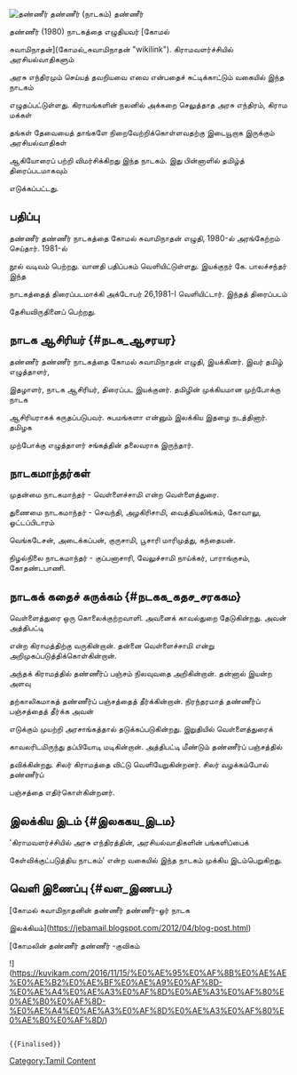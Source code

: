 ![தண்ணீர் தண்ணீர் (நாடகம்)](தண்ணீர்_தண்ணீர்_(நாடகம்).jpg "தண்ணீர் தண்ணீர் (நாடகம்)") தண்ணீர்
தண்ணீர் (1980) நாடகத்தை எழுதியவர் [கோமல்
சுவாமிநாதன்](கோமல்_சுவாமிநாதன் "wikilink"). கிராமவளர்ச்சியில் அரசியல்வாதிகளும்
அரசு எந்திரமும் செய்யத் தவறியவை எவை என்பதைச் சுட்டிக்காட்டும் வகையில் இந்த நாடகம்
எழுதப்பட்டுள்ளது. கிராமங்களின் நலனில் அக்கறை செலுத்தாத அரசு எந்திரம், கிராம மக்கள்
தங்கள் தேவையைத் தாங்களே நிறைவேற்றிக்கொள்ளவதற்கு இடையூறாக இருக்கும் அரசியல்வாதிகள்
ஆகியோரைப் பற்றி விமர்சிக்கிறது இந்த நாடகம். இது பின்னாளில் தமிழ்த் திரைப்படமாகவும்
எடுக்கப்பட்டது.

## பதிப்பு

தண்ணீர் தண்ணீர் நாடகத்தை கோமல் சுவாமிநாதன் எழுதி, 1980-ல் அரங்கேற்றம் செய்தார். 1981-ல்
நூல் வடிவம் பெற்றது. வானதி பதிப்பகம் வெளியிட்டுள்ளது. இயக்குநர் கே. பாலச்சந்தர் இந்த
நாடகத்தைத் திரைப்படமாக்கி அக்டோபர் 26,1981-l வெளியிட்டார். இந்தத் திரைப்படம்
தேசியவிருதினைப் பெற்றது.

## நாடக ஆசிரியர் {#நடக_ஆசரயர}

தண்ணீர் தண்ணீர் நாடகத்தை கோமல் சுவாமிநாதன் எழுதி, இயக்கினர். இவர் தமிழ் எழுத்தாளர்,
இதழாளர், நாடக ஆசிரியர், திரைப்பட இயக்குனர். தமிழின் முக்கியமான முற்போக்கு நாடக
ஆசிரியராகக் கருதப்படுபவர். சுபமங்களா என்னும் இலக்கிய இதழை நடத்தினார். தமிழக
முற்போக்கு எழுத்தாளர் சங்கத்தின் தலைவராக இருந்தார்.

## நாடகமாந்தர்கள்

முதன்மை நாடகமாந்தர் - வெள்ளைச்சாமி என்ற வெள்ளைத்துரை.

துணைமை நாடகமாந்தர் - செவந்தி, அழகிரிசாமி, வைத்தியலிங்கம், கோவாலு, ஓட்டப்பிடாரம்
வெங்கடேசன், அடைக்கப்பன், குருசாமி, பூசாரி மாரிமுத்து, கந்தையன்.

நிழல்நிலை நாடகமாந்தர் - குப்பனாசாரி, வேலுச்சாமி நாய்க்கர், பாராங்குசம், கோதண்டபாணி.

## நாடகக் கதைச் சுருக்கம் {#நடகக_கதச_சரககம}

வெள்ளைத்துரை ஒரு கொலைக்குற்றவாளி. அவனைக் காவல்துறை தேடுகின்றது. அவன் அத்திபட்டி
என்ற கிராமத்திற்கு வருகின்றான். தன்னை வெள்ளைச்சாமி என்று அறிமுகப்படுத்திக்கொள்கின்றான்.
அந்தக் கிராமத்தில் தண்ணீர்ப் பஞ்சம் நிலவுவதை அறிகின்றான். தன்னால் இயன்ற அளவு
தற்காலிகமாகத் தண்ணீர்ப் பஞ்சத்தைத் தீர்க்கின்றான். நிரந்தரமாத் தண்ணீர்ப் பஞ்சத்தைத் தீர்க்க அவன்
எடுக்கும் முயற்றி அரசாங்கத்தால் தடுக்கப்படுகின்றது. இறுதியில் வெள்ளைத்துரைக்
காவலரிடமிருந்து தப்பியோடி மடிகின்றான். அத்திபட்டி மீண்டும் தண்ணீர்ப் பஞ்சத்தில்
தவிக்கின்றது. சிலர் கிராமத்தை விட்டு வெளியேறுகின்றனர். சிலர் வழக்கம்போல் தண்ணீர்ப்
பஞ்சத்தை எதிர்கொள்கின்றனர்.

## இலக்கிய இடம் {#இலககய_இடம}

\'கிராமவளர்ச்சியில் அரசு எந்திரத்தின், அரசியல்வாதிகளின் பங்களிப்பைக்
கேள்விக்குட்படுத்திய நாடகம்' என்ற வகையில் இந்த நாடகம் முக்கிய இடம்பெறுகிறது.

## வெளி இணைப்பு {#வள_இணபப}

[கோமல் சுவாமிநாதனின் தண்ணீர் தண்ணீர்-ஓர் நாடக
இலக்கியம்](https://jebamail.blogspot.com/2012/04/blog-post.html)

[கோமலின் தண்ணீர் தண்ணீர் -குவிகம்
!](https://kuvikam.com/2016/11/15/%E0%AE%95%E0%AF%8B%E0%AE%AE%E0%AE%B2%E0%AE%BF%E0%AE%A9%E0%AF%8D-%E0%AE%A4%E0%AE%A3%E0%AF%8D%E0%AE%A3%E0%AF%80%E0%AE%B0%E0%AF%8D-%E0%AE%A4%E0%AE%A3%E0%AF%8D%E0%AE%A3%E0%AF%80%E0%AE%B0%E0%AF%8D/)

```{=mediawiki}
{{Finalised}}
```
[Category:Tamil Content](Category:Tamil_Content "wikilink")
